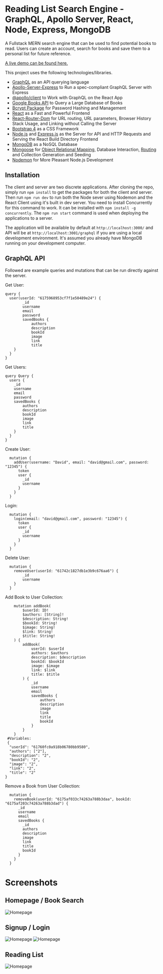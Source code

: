 # Reading List Search Engine - GraphQL, Apollo Server, React, Node, Express, MongoDB

A Fullstack MERN search engine that can be used to find potential books to read. Users can create an account, search for books and save them to a personal list for future reference.

[A live demo can be found here.](https://whispering-waters-56314.herokuapp.com/)

This project uses the following technologies/libraries.

-   [GraphQL](https://graphql.org/) as an API querying language
-   [Apollo-Server-Express](https://www.npmjs.com/package/apollo-server-express) to Run a spec-compliant GraphQL Server with Express
-   [@apollo/client](https://www.npmjs.com/package/@apollo/client) to Work with GraphQL on the React App
-   [Google Books API](https://developers.google.com/books) to Query a Large Database of Books
-   [Bcrypt Package](https://www.npmjs.com/package/bcrypt) for Password Hashing and Management
-   [React](https://reactjs.org/) as a Fast and Powerful Frontend
-   [React-Router-Dom](https://www.npmjs.com/package/react-router-dom) for URL routing, URL parameters, Browser History Stack Usage, and Linking without Calling the Server
-   [Bootstrap 4](https://getbootstrap.com/docs/4.0/getting-started/introduction/) as a CSS Framework
-   [Node.js](https://nodejs.org/en/) and [Express.js](https://expressjs.com/) as the Server for API and HTTP Requests and Serving the React Build Directory Frontend
-   [MongoDB](https://www.mongodb.com/) as a NoSQL Database
-   [Mongoose](https://mongoosejs.com/) for [Object Relational Mapping](https://en.wikipedia.org/wiki/Object%E2%80%93relational_mapping), Database Interaction, [Routing](https://expressjs.com/en/guide/routing.html) and Collection Generation and Seeding
-   [Nodemon](https://nodemon.io/) for More Pleasant Node.js Development

## Installation

The client and server are two discrete applications. After cloning the repo, simply run `npm install` to get the packages for both the client and server. Then run `npm run dev` to run both the Node sever using Nodemon and the React Client using it's built in dev server. You need to install Concurrently for this command to work. It can be installed with `npm install -g concurrently`. The `npm run start` command is used when deploying the applications to a server.

The application will be available by default at `http://localhost:3000/` and API will be at `http://localhost:3001/graphql` if you are using a local development environment. It's assumed you already have MongoDB running on your development computer.

## GraphQL API

Followed are example queries and mutations that can be run directly against the server.

Get User:

```
query {
  user(userId: "6175968953cf7f1e50489e24") {
        _id
        username
        email
        password
        savedBooks {
            authors
            description
            bookId
            image
            link
            title
    }
  }
}
```

Get Users:

```
query Query {
  users {
    _id
    username
    email
    password
    savedBooks {
        authors
        description
        bookId
        image
        link
        title
    }
  }
}
```

Create User:

```
  mutation {
    addUser(username: "David", email: "david@gmail.com", password: "12345") {
      token
      user {
        _id
        username
      }
    }
  }
```

Login:

```
  mutation {
    login(email: "david@gmail.com", password: "12345") {
      token
      user {
        _id
        username
      }
    }
  }
```

Delete User:

```
  mutation {
    removeUser(userId: "61742c1827db1e3b9c676aa6") {
        _id
        username
    }
  }
```

Add Book to User Collection:

```
    mutation addBook(
        $userId: ID!
        $authors: [String]!
        $description: String!
        $bookId: String!
        $image: String!
        $link: String!
        $title: String!
    ) {
        addBook(
            userId: $userId
            authors: $authors
            description: $description
            bookId: $bookId
            image: $image
            link: $link
            title: $title
        ) {
            _id
            username
            email
            savedBooks {
                authors
                description
                image
                link
                title
                bookId
            }
        }
    }
 #Variables:
 {
  "userId": "61760fc0a918b06780bb9580",
  "authors": ["2"],
  "description": "2",
  "bookId": "2",
  "image": "2",
  "link": "2",
  "title": "2"
}

```

Remove a Book from User Collection:

```
  mutation {
    removeBook(userId: "6175af033c74263a788b3daa", bookId: "6175af203c74263a788b3dad") {
      _id
      username
      email
      savedBooks {
        _id
        authors
        description
        image
        link
        title
        bookId
      }
    }
  }
```

# Screenshots

## Homepage / Book Search

![Homepage](./assets/homepage.png)

## Signup / Login

![Homepage](./assets/signup.png)
![Homepage](./assets/login.png)

## Reading List

![Homepage](./assets/list.png)
